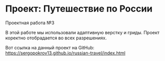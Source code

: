 # Проект: Путешествие по России

Проектная работа №3

В этой работе мы использовали адаптивную верстку и гриды.
Проект коректно отобрадается во всех разрешениях.

Вот ссылка на данный проект на GitHub:
https://sergopokrov13.github.io/russian-travel/index.html
